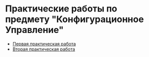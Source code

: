 # Практические работы по предмету "Конфигурационное Управление"
- [Первая практическая работа](https://github.com/Tenwoq/KONFUPR/blob/ec59741bc056aa6c3dcd78227c6928938ea61eda/pr1.md)
- [Вторая практическая работа](https://github.com/teqnot/config-management/blob/main/pract2.md)
